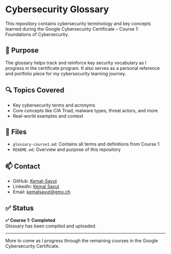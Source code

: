 # Cybersecurity Glossary

This repository contains cybersecurity terminology and key concepts learned during the Google Cybersecurity Certificate – Course 1: Foundations of Cybersecurity.

## 🧠 Purpose

The glossary helps track and reinforce key security vocabulary as I progress in the certificate program. It also serves as a personal reference and portfolio piece for my cybersecurity learning journey.

## 🔍 Topics Covered

- Key cybersecurity terms and acronyms
- Core concepts like CIA Triad, malware types, threat actors, and more
- Real-world examples and context

## 📁 Files

- `glossary-course1.md`: Contains all terms and definitions from Course 1
- `README.md`: Overview and purpose of this repository

## 📫 Contact

- GitHub: [Kemal-Savut](https://github.com/Kemal-Savut)
- LinkedIn: [Kemal Savut](https://www.linkedin.com/in/kemal-savut-4457391ba)
- Email: kemalsavut@gmx.ch

## ✅ Status

**✅ Course 1: Completed**  
Glossary has been compiled and uploaded.

---

More to come as I progress through the remaining courses in the Google Cybersecurity Certificate.
